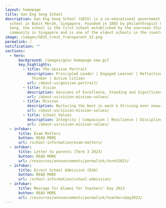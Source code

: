 ```yaml
---
layout: homepage
title: Gan Eng Seng School
description: Gan Eng Seng School (GESS) is a co-educational government secondary
  school in Bukit Merah, Singapore. Founded in 1885 by philanthropist Gan Eng
  Seng, the school is the first school established by the overseas Chinese
  community in Singapore and is one of the oldest schools in the country.
image: /images/GESS_Crest_Transparent_V2.png
permalink: /
notification: ""
sections:
  - hero:
      background: /images/gess homepage new.gif
      key_highlights:
        - title: The Gessian Portrait
          description: Principled Leader | Engaged Learner | Reflective & Innovative
            Thinker | Active Citizen
          url: /about-us/gessian-portrait/
        - title: Vision
          description: Gessians of Excellence, Standing and Significance
          url: /about-us/vision-mission-values/
        - title: Mission
          description: Nurturing the best in each & Striving ever onward
          url: /about-us/vision-mission-values/
        - title: School Values
          description: Integrity | Compassion | Resilience | Discipline | Respect
          url: /about-us/vision-mission-values/
  - infobar:
      title: Exam Matters
      button: READ MORE
      url: /school-information/exam-matters/
  - infobar:
      title: Letter to parents (Term 3 2023)
      button: READ MORE
      url: /resources/announcements/permalink/term32023/
  - infobar:
      title: Direct School Admission (DSA)
      button: READ MORE
      url: /school-information/school-admission/
  - infobar:
      title: Message for Alumni for Teachers’ Day 2023
      button: READ MORE
      url: /resources/announcements/permalink/teachersday2023/
---
```

